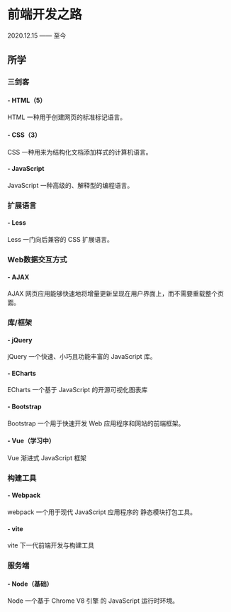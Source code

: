 # 前端开发之路
2020.12.15 —— 至今


## 所学

### 三剑客

#### - HTML（5）
HTML 一种用于创建网页的标准标记语言。

#### - CSS（3）
CSS 一种用来为结构化文档添加样式的计算机语言。

#### - JavaScript
JavaScript 一种高级的、解释型的编程语言。


### 扩展语言

#### - Less
Less 一门向后兼容的 CSS 扩展语言。


### Web数据交互方式

#### - AJAX
AJAX 网页应用能够快速地将增量更新呈现在用户界面上，而不需要重载整个页面。


### 库/框架

#### - jQuery
jQuery 一个快速、小巧且功能丰富的 JavaScript 库。

#### - ECharts
ECharts 一个基于 JavaScript 的开源可视化图表库

#### - Bootstrap
Bootstrap 一个用于快速开发 Web 应用程序和网站的前端框架。

#### - Vue（学习中）
Vue 渐进式 JavaScript 框架


### 构建工具

#### - Webpack
webpack 一个用于现代 JavaScript 应用程序的 静态模块打包工具。

#### - vite
vite 下一代前端开发与构建工具


### 服务端

#### - Node（基础）

Node 一个基于 Chrome V8 引擎 的 JavaScript 运行时环境。